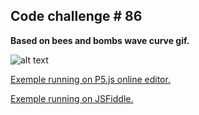 ## Code challenge # 86

**Based on bees and bombs wave curve gif.**

![alt text](https://i.imgur.com/Nd0kaVN.png)

[Exemple running on P5.js online editor.](https://editor.p5js.org/ronieri/sketches/zxHa4XoTQ)

[Exemple running on JSFiddle.](https://jsfiddle.net/ronieri/h7fzynmc/4/)